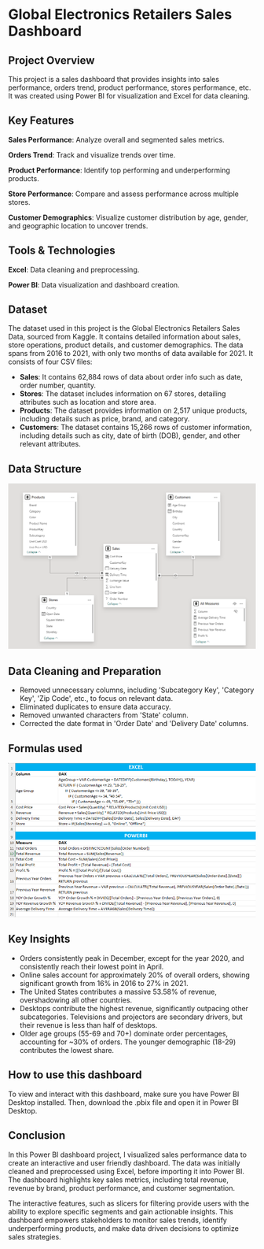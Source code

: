 
# Global Electronics Retailers Sales Dashboard

## Project Overview
This project is a sales dashboard that provides insights into sales performance, orders trend, product performance, stores performance, etc. It was created using Power BI for visualization and Excel for data cleaning.

## Key Features

__Sales Performance__: Analyze overall and segmented sales metrics.

__Orders Trend__: Track and visualize trends over time.

__Product Performance__: Identify top performing and underperforming products.

__Store Performance__: Compare and assess performance across multiple stores.

__Customer Demographics__: Visualize customer distribution by age, gender, and geographic location to uncover trends.


## Tools & Technologies
__Excel__: Data cleaning and preprocessing.

__Power BI__: Data visualization and dashboard creation.

## Dataset
The dataset used in this project is the Global Electronics Retailers Sales Data, sourced from Kaggle. It contains detailed information about sales, store operations, product details, and customer demographics. The data spans from 2016 to 2021, with only two months of data available for 2021. It consists of four CSV files:

- __Sales__: It contains 62,884 rows of data about order info such as date, order number, quantity.
- __Stores__: The dataset includes information on 67 stores, detailing attributes such as location and store area.
- __Products__: The dataset provides information on 2,517 unique products, including details such as price, brand, and category.
- __Customers__: The dataset contains 15,266 rows of customer information, including details such as city, date of birth (DOB), gender, and other relevant attributes.


## Data Structure
![Description of the image](Data_Structure.png)

## Data Cleaning and Preparation
- Removed unnecessary columns, including 'Subcategory Key', 'Category Key', 'Zip Code', etc., to focus on relevant data.
- Eliminated duplicates to ensure data accuracy.
- Removed unwanted characters from 'State' column.
- Corrected the date format in 'Order Date' and 'Delivery Date' columns.

## Formulas used

![Description of the image](Formulas.png)

## Key Insights

- Orders consistently peak in December, except for the year 2020, and consistently reach their lowest point in April.
- Online sales account for approximately 20% of overall orders, showing significant growth from 16% in 2016 to 27% in 2021.
- The United States contributes a massive 53.58% of revenue, overshadowing all other countries. 
- Desktops contribute the highest revenue, significantly outpacing other subcategories. Televisions and projectors are secondary drivers, but their revenue  is less than half of desktops.
- Older age groups (55-69 and 70+) dominate order percentages, accounting for ~30% of orders. The younger demographic (18-29) contributes the lowest share.

## How to use this dashboard

To view and interact with this dashboard, make sure you have Power BI Desktop installed. Then, download the .pbix file and open it in Power BI Desktop.




## Conclusion
In this Power BI dashboard project, I visualized sales performance data to create an interactive and user friendly dashboard. The data was initially cleaned and preprocessed using Excel, before importing it into Power BI. The dashboard highlights key sales metrics, including total revenue, revenue by brand, product performance, and customer segmentation.

The interactive features, such as slicers for filtering provide users with the ability to explore specific segments and gain actionable insights. This dashboard empowers stakeholders to monitor sales trends, identify underperforming products, and make data driven decisions to optimize sales strategies.

